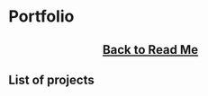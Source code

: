 <h1>Portfolio</h1>
<h2 style="text-align: center;"><a href="https://github.com/Prime2390/Prime2390/blob/main/Read-Me.md">Back to Read Me</a></h2>
<h2>List of projects</h2>
<ul>
  
</ul>

